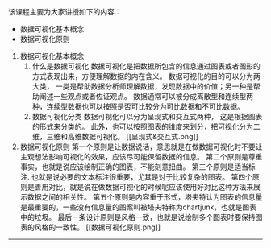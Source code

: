 该课程主要为大家讲授如下的内容：
- 数据可视化基本概念
- 数据可视化原则


1. 数据可视化基本概念
	1. 什么是数据可视化
	   数据可视化是把数据所包含的信息通过图表或者图形的方式表现出来，方便理解数据的内在含义。
	   数据可视化的目的可以分为两大类， 一类是帮助数据分析师理解数据，发现数据中的价值；另一种是帮助阐述一些观点或者佐证观点。
	   数据通常可以被分成离散型和连续型两种，连续型数据也可以按照是否可比较分为可比数据和不可比数据。
	2. 数据可视化分类
	   数据可视化可以分为呈现式和交互式两种， 这是根据图表的形式来分类的。
	   此外，也可以按照图表的维度来划分，把可视化分为二维，三维和高维数据可视化。
	   [[呈现式&交互式.png]]
2. 数据可视化原则
   第一个原则是让数据说话，意思就是在做数据可视化时不要让主观想法影响可视化的效果，应该尽可能保留数据的信息。
   第二个原则是尊重事实，也就是说应该绘制正确的图表，不能刻意扭曲。
   第三个原则是适当标注. 也就是说必要的文本标注很重要，尤其是对于比较复杂的图表。
   第四个原则是善用对比，就是说在做数据可视化的时候呢应该使用好对比这种方法来展示数据之间的相关性。
   第五个原则是内容重于形式，塔夫特认为图表的信息量是最重要的，一些没有信息量的图案叫被塔夫特称为chartjunk，也就是图表中的垃圾。
   最后一条设计原则是风格一致，也就是说绘制多个图表时要保持图表的风格的一致性。
   [[数据可视化原则.png]]

---
